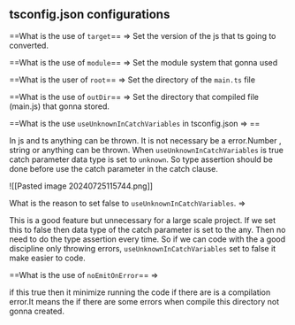 
## tsconfig.json configurations 

==What is the use of `target`== => 
Set the version of the js that ts going to converted. 


==What is the use of `module`== => 
Set the module system that gonna used


==What is the user of `root`== => 
Set the directory of the `main.ts` file

==What is the use of `outDir`== => 
Set the directory that compiled file (main.js) that gonna stored.

==What is the use `useUnknownInCatchVariables` in tsconfig.json => ==

In js and ts anything can be thrown. It is not necessary be a error.Number , string or anything can be thrown. When `useUnknownInCatchVariables` is true catch parameter data type is set to `unknown`. So type assertion should be done before use the catch parameter in the catch clause. 

![[Pasted image 20240725115744.png]]

What is the reason to set false  to `useUnknownInCatchVariables`. =>

This is a good feature but unnecessary for a large scale project. If we set this to false then data type of the catch parameter is set to the any. Then no need to do the type assertion every time. So if we can code with the a good discipline only throwing errors, `useUnknownInCatchVariables` set to false it make easier to code. 

==What is the use of `noEmitOnError`== => 

if this true then it minimize running the code if there are is a compilation error.It means the if there are some errors when compile this directory not gonna created.
